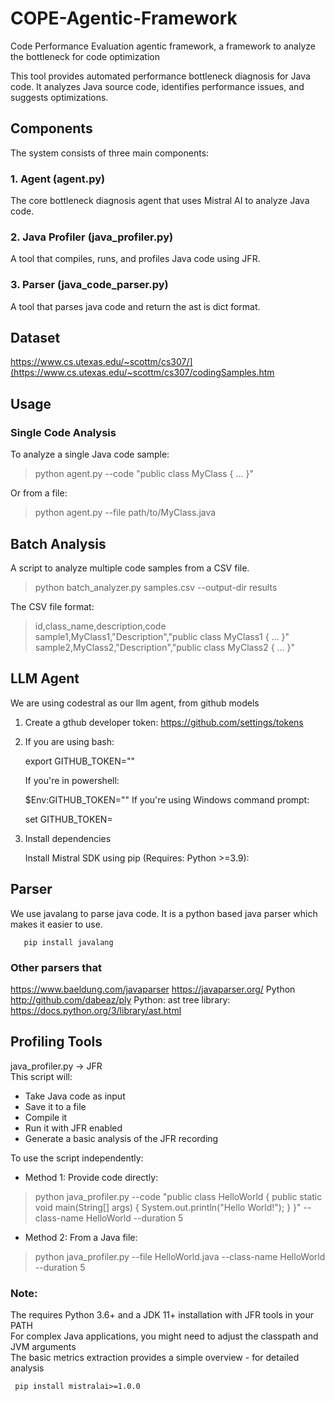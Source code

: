 # COPE-Agentic-Framework
Code Performance Evaluation agentic framework, a framework to analyze the bottleneck for code optimization

This tool provides automated performance bottleneck diagnosis for Java code. It analyzes Java source code, identifies performance issues, and suggests optimizations.

## Components
The system consists of three main components:

### 1. Agent (agent.py)
The core bottleneck diagnosis agent that uses Mistral AI to analyze Java code.
### 2. Java Profiler (java_profiler.py)
A tool that compiles, runs, and profiles Java code using JFR.
### 3. Parser (java_code_parser.py)
A tool that parses java code and return the ast is dict format.

## Dataset
https://www.cs.utexas.edu/~scottm/cs307/](https://www.cs.utexas.edu/~scottm/cs307/codingSamples.htm

## Usage
### Single Code Analysis
To analyze a single Java code sample:
> python agent.py --code "public class MyClass { ... }"

Or from a file:
> python agent.py --file path/to/MyClass.java
 
## Batch Analysis
A script to analyze multiple code samples from a CSV file.
> python batch_analyzer.py samples.csv --output-dir results
 
The CSV file format:
> id,class_name,description,code
sample1,MyClass1,"Description","public class MyClass1 { ... }"
sample2,MyClass2,"Description","public class MyClass2 { ... }"

## LLM Agent
We are using codestral as our llm agent, from github models
1. Create a gthub developer token: https://github.com/settings/tokens
2. If you are using bash: 

    export GITHUB_TOKEN="<your-github-token-goes-here>"
    
    If you're in powershell:

    $Env:GITHUB_TOKEN="<your-github-token-goes-here>"
    If you're using Windows command prompt:
    
    set GITHUB_TOKEN=<your-github-token-goes-here>

3. Install dependencies

   Install Mistral SDK using pip (Requires: Python >=3.9):

 ## Parser

We use javalang to parse java code. It is a python based java parser which makes it easier to use.

       pip install javalang
       
### Other parsers that 
https://www.baeldung.com/javaparser
https://javaparser.org/
Python http://github.com/dabeaz/ply
Python: ast tree library: https://docs.python.org/3/library/ast.html
 

## Profiling Tools 
java_profiler.py -> JFR \
This script will:
- Take Java code as input
- Save it to a file
- Compile it
- Run it with JFR enabled
- Generate a basic analysis of the JFR recording

To use the script independently:
* Method 1: Provide code directly:
> python java_profiler.py --code "public class HelloWorld { public static void main(String[] args) { System.out.println(\"Hello World!\"); } }" --class-name HelloWorld --duration 5
* Method 2: From a Java file:
> python java_profiler.py --file HelloWorld.java --class-name HelloWorld --duration 5

### Note:
The requires Python 3.6+ and a JDK 11+ installation with JFR tools in your PATH \
For complex Java applications, you might need to adjust the classpath and JVM arguments \
The basic metrics extraction provides a simple overview - for detailed analysis

     pip install mistralai>=1.0.0
